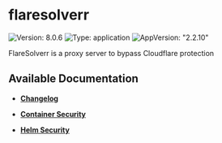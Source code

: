# flaresolverr

![Version: 8.0.6](https://img.shields.io/badge/Version-8.0.6-informational?style=flat-square) ![Type: application](https://img.shields.io/badge/Type-application-informational?style=flat-square) ![AppVersion: "2.2.10"](https://img.shields.io/badge/AppVersion-"2.2.10"-informational?style=flat-square)

FlareSolverr is a proxy server to bypass Cloudflare protection

## Available Documentation

- [**Changelog**](CHANGELOG)

- [**Container Security**](container-security)

- [**Helm Security**](helm-security)

